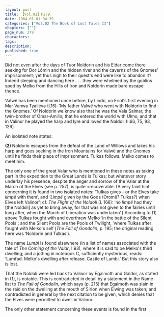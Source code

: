 ```yaml
---
layout: post
title: 【Vol.02】P279.
date: 1984-01-01 04:39
categories: ["Vol.02 The Book of Lost Tales II"]
chapters: [""]
page_num: 279
characters: 
tags: 
description: 
published: true
---
```


<p style="text-indent: 0;">
Did not even after the days of Tuor Noldorin and his Eldar come there seeking for Dor Lómin and the hidden river and the caverns of the Gnomes' imprisonment; yet thus nigh to their quest's end were like to abandon it? Indeed sleeping and dancing here . . . they were whelmed by the goblins sped by Melko from the Hills of Iron and Noldorin made bare escape thence.
</p>

Valwë has been mentioned once before, by Lindo, on Eriol's first evening in Mar Vanwa Tyaliéva (I.16): ‘My father Valwë who went with Noldorin to find the Gnomes.’ Of Noldorin we know also that he was the Vala Salmar, the twin-brother of Ómar-Amillo; that he entered the world with Ulmo, and that in Valinor he played the harp and lyre and loved the Noldoli (I.66, 75, 93, 126).

An isolated note states:

<B>(2) </B>Noldorin escapes from the defeat of the Land of Willows and takes his harp and goes seeking in the Iron Mountains for Valwë and the Gnomes until he finds their place of imprisonment. Tulkas follows. Melko comes to meet him.

The only one of the great Valar who is mentioned in these notes as taking part in the expedition to the Great Lands is Tulkas; but whatever story underlay his presence, despite the anger and sorrow of the Valar at the March of the Elves (see p. 257), is quite irrecoverable. (A very faint hint concerning it is found in two isolated notes: ‘Tulkas gives - or the Elves take <I>limpë</I> with them’, and <I>‘Limpë</I> given by the Gods (Oromë? Tulkas?) when Elves left Valinor’; cf. <I>The Flight of the Noldoli</I> (I. 166): ‘no <I>limpë</I> had they [the Noldoli] as yet to bring away, for that was not given to the fairies until long after, when the March of Liberation was undertaken’.) According to (1) above Tulkas fought with and overthrew Melko ‘in the battle of the Silent Pools'; and the Silent Pools are the Pools of Twilight, ‘where Tulkas after fought with Melko's self (<I>The Fall of Gondolin</I>, p. 195; the original reading here was ‘Noldorin and Tulkas’).

The name <I>Lumbi</I> is found elsewhere (in a list of names associated with the tale of <I>The Coming of the Valar</I>, I.93), where it is said to be Melko's third dwelling; and a jotting in notebook C, sufficiently mysterious, reads: ‘Lumfad. Melko's dwelling after release. Castle of Lumbi.’ But this story also is lost.

That the Noldoli were led back to Valinor by Egalmoth and Galdor, as stated in (1), is notable. This is contradicted in detail by a statement in the Name-list to <I>The Fall of Gondolin</I>, which says (p. 215) that Egalmoth was slain in the raid on the dwelling at the mouth of Sirion when Elwing was taken; and contradicted in general by the next citation to be given, which denies that the Elves were permitted to dwell in Valinor.

The only other statement concerning these events is found in the first

